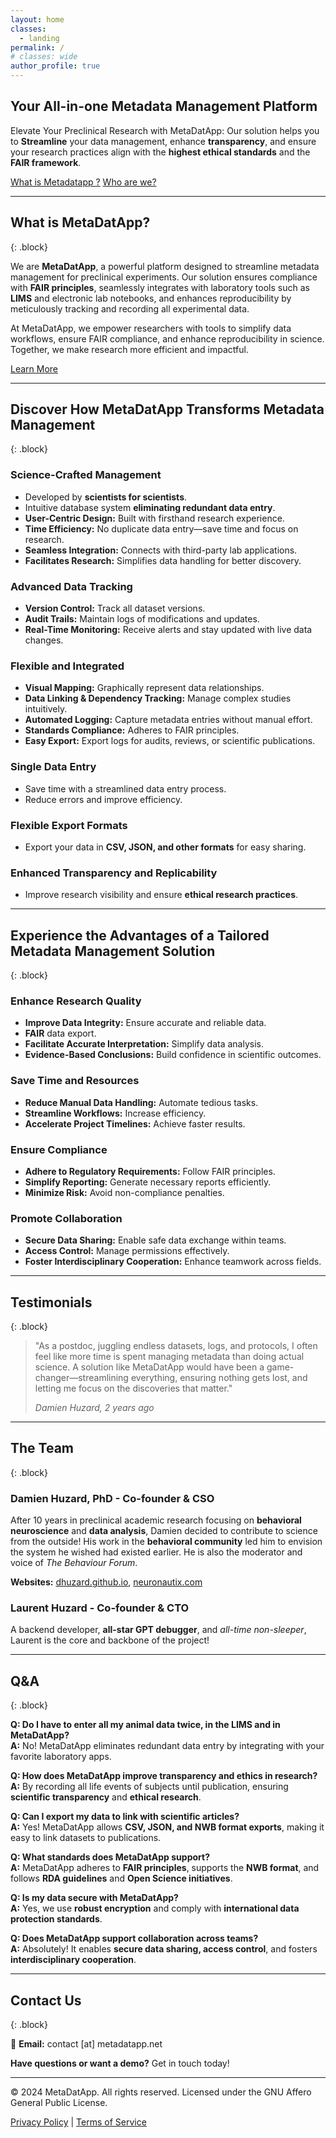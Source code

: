 ```yaml
---
layout: home
classes:
  - landing
permalink: /
# classes: wide
author_profile: true
---
```


<!-- # MetaDatApp -->

## Your All-in-one Metadata Management Platform

Elevate Your Preclinical Research with MetaDatApp: Our solution helps you to **Streamline** your data management, enhance **transparency**, and ensure your research practices align with the **highest ethical standards** and the **FAIR framework**.

[What is Metadatapp ?](#what-is-metadatapp)
[Who are we?](#the-team)

---

## What is MetaDatApp?
{: .block}

We are **MetaDatApp**, a powerful platform designed to streamline metadata management for preclinical experiments. Our solution ensures compliance with **FAIR principles**, seamlessly integrates with laboratory tools such as **LIMS** and electronic lab notebooks, and enhances reproducibility by meticulously tracking and recording all experimental data.

At MetaDatApp, we empower researchers with tools to simplify data workflows, ensure FAIR compliance, and enhance reproducibility in science. Together, we make research more efficient and impactful.

[Learn More](#discover-how-metadatapp-transforms-metadata-management)

---

## Discover How MetaDatApp Transforms Metadata Management
{: .block}

### Science-Crafted Management
- Developed by **scientists for scientists**.
- Intuitive database system **eliminating redundant data entry**.
- **User-Centric Design:** Built with firsthand research experience.
- **Time Efficiency:** No duplicate data entry—save time and focus on research.
- **Seamless Integration:** Connects with third-party lab applications.
- **Facilitates Research:** Simplifies data handling for better discovery.

### Advanced Data Tracking
- **Version Control:** Track all dataset versions.
- **Audit Trails:** Maintain logs of modifications and updates.
- **Real-Time Monitoring:** Receive alerts and stay updated with live data changes.

### Flexible and Integrated
- **Visual Mapping:** Graphically represent data relationships.
- **Data Linking & Dependency Tracking:** Manage complex studies intuitively.
- **Automated Logging:** Capture metadata entries without manual effort.
- **Standards Compliance:** Adheres to FAIR principles.
- **Easy Export:** Export logs for audits, reviews, or scientific publications.

### Single Data Entry
- Save time with a streamlined data entry process.
- Reduce errors and improve efficiency.

### Flexible Export Formats
- Export your data in **CSV, JSON, and other formats** for easy sharing.

### Enhanced Transparency and Replicability
- Improve research visibility and ensure **ethical research practices**.

---

## Experience the Advantages of a Tailored Metadata Management Solution
{: .block}

### Enhance Research Quality
- **Improve Data Integrity:** Ensure accurate and reliable data.
- **FAIR** data export.
- **Facilitate Accurate Interpretation:** Simplify data analysis.
- **Evidence-Based Conclusions:** Build confidence in scientific outcomes.

### Save Time and Resources
- **Reduce Manual Data Handling:** Automate tedious tasks.
- **Streamline Workflows:** Increase efficiency.
- **Accelerate Project Timelines:** Achieve faster results.

### Ensure Compliance
- **Adhere to Regulatory Requirements:** Follow FAIR principles.
- **Simplify Reporting:** Generate necessary reports efficiently.
- **Minimize Risk:** Avoid non-compliance penalties.

### Promote Collaboration
- **Secure Data Sharing:** Enable safe data exchange within teams.
- **Access Control:** Manage permissions effectively.
- **Foster Interdisciplinary Cooperation:** Enhance teamwork across fields.

---

## Testimonials
{: .block}

> "As a postdoc, juggling endless datasets, logs, and protocols, I often feel like more time is spent managing metadata than doing actual science. A solution like MetaDatApp would have been a game-changer—streamlining everything, ensuring nothing gets lost, and letting me focus on the discoveries that matter."
> 
> *Damien Huzard, 2 years ago*

---

## The Team
{: .block}

### **Damien Huzard, PhD** - Co-founder & CSO
After 10 years in preclinical academic research focusing on **behavioral neuroscience** and **data analysis**, Damien decided to contribute to science from the outside! His work in the **behavioral community** led him to envision the system he wished had existed earlier. He is also the moderator and voice of *The Behaviour Forum*.

**Websites:** [dhuzard.github.io](https://dhuzard.github.io), [neuronautix.com](https://neuronautix.com)

### **Laurent Huzard** - Co-founder & CTO
A backend developer, **all-star GPT debugger**, and *all-time non-sleeper*, Laurent is the core and backbone of the project!

---

## Q&A
{: .block}

**Q: Do I have to enter all my animal data twice, in the LIMS and in MetaDatApp?**  
**A:** No! MetaDatApp eliminates redundant data entry by integrating with your favorite laboratory apps.

**Q: How does MetaDatApp improve transparency and ethics in research?**  
**A:** By recording all life events of subjects until publication, ensuring **scientific transparency** and **ethical research**.

**Q: Can I export my data to link with scientific articles?**  
**A:** Yes! MetaDatApp allows **CSV, JSON, and NWB format exports**, making it easy to link datasets to publications.

**Q: What standards does MetaDatApp support?**  
**A:** MetaDatApp adheres to **FAIR principles**, supports the **NWB format**, and follows **RDA guidelines** and **Open Science initiatives**.

**Q: Is my data secure with MetaDatApp?**  
**A:** Yes, we use **robust encryption** and comply with **international data protection standards**.

**Q: Does MetaDatApp support collaboration across teams?**  
**A:** Absolutely! It enables **secure data sharing, access control**, and fosters **interdisciplinary cooperation**.

---

## Contact Us
{: .block}

📧 **Email:** contact [at] metadatapp.net

**Have questions or want a demo?** Get in touch today!

---

© 2024 MetaDatApp. All rights reserved. Licensed under the GNU Affero General Public License.

[Privacy Policy](#) | [Terms of Service](#)
